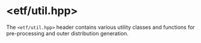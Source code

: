 
# <etf/util.hpp>

The `<etf/util.hpp>` header contains various utility classes and functions for
pre-processing and outer distribution generation.
